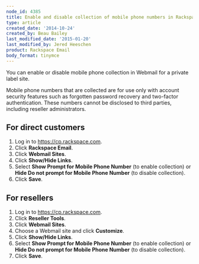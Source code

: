 ```yaml
---
node_id: 4385
title: Enable and disable collection of mobile phone numbers in Rackspace Webmail
type: article
created_date: '2014-10-24'
created_by: Beau Bailey
last_modified_date: '2015-01-20'
last_modified_by: Jered Heeschen
product: Rackspace Email
body_format: tinymce
---
```


You can enable or disable mobile phone collection in Webmail for a
private label site.

Mobile phone numbers that are collected are for use only with account
security features such as forgotten password recovery and two-factor
authentication. These numbers cannot be disclosed to third parties,
including reseller administrators.

For direct customers
--------------------

1.  Log in to <https://cp.rackspace.com>.
2.  Click **Rackspace Email**.
3.  Click **Webmail Sites**.
4.  Click **Show/Hide Links**.
5.  Select **<span class="show">Show</span> Prompt for Mobile Phone
    Number** (to enable collection) or **<span class="hide">Hide</span>
    Do not prompt for Mobile Phone Number** (to disable collection).
6.  Click **Save**.

 For resellers
--------------

1.  Log in to <https://cp.rackspace.com>.
2.  Click **Reseller Tools**.
3.  Click **Webmail Sites**.
4.  Choose a Webmail site and click **Customize**.
5.  Click **Show/Hide Links**.
6.  Select **<span class="show">Show</span> Prompt for Mobile Phone
    Number** (to enable collection) or **<span class="hide">Hide</span>
    Do not prompt for Mobile Phone Number** (to disable collection).
7.  Click **Save**.



